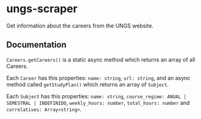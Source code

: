 # ungs-scraper
Get information about the careers from the UNGS website.
## Documentation

`Careers.getCareers()` is a static async method which returns an array of all Careers.

Each `Career` has this properties: `name: string`, `url: string`, and an async method called `getStudyPlan()` which returns an array of `Subject`.

Each `Subject` has this properties: `name: string`, `course_regime: ANUAL | SEMESTRAL | INDEFINIDO`, `weekly_hours: number`, `total_hours: number` and `correlatives: Array<string>`.